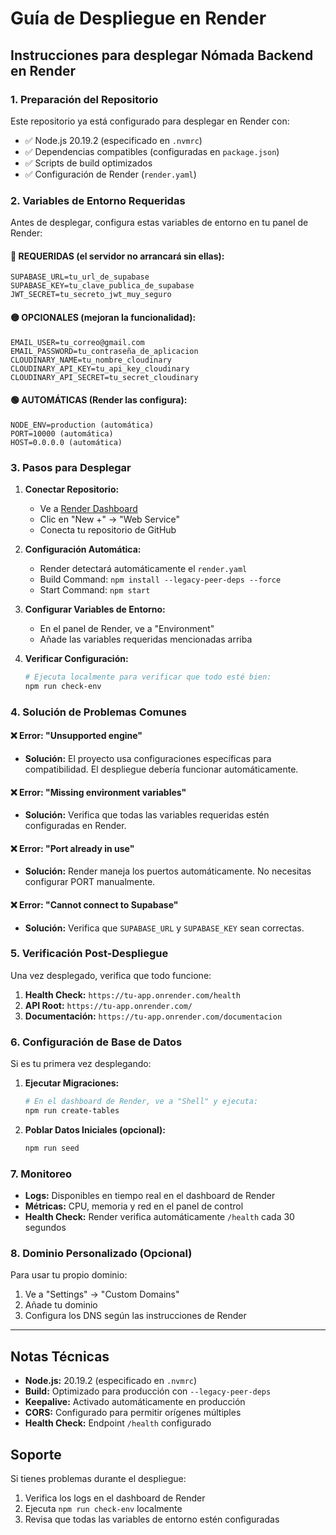 # Guía de Despliegue en Render

## Instrucciones para desplegar Nómada Backend en Render

### 1. Preparación del Repositorio

Este repositorio ya está configurado para desplegar en Render con:
- ✅ Node.js 20.19.2 (especificado en `.nvmrc`)
- ✅ Dependencias compatibles (configuradas en `package.json`)
- ✅ Scripts de build optimizados
- ✅ Configuración de Render (`render.yaml`)

### 2. Variables de Entorno Requeridas

Antes de desplegar, configura estas variables de entorno en tu panel de Render:

#### 🔴 REQUERIDAS (el servidor no arrancará sin ellas):
```
SUPABASE_URL=tu_url_de_supabase
SUPABASE_KEY=tu_clave_publica_de_supabase
JWT_SECRET=tu_secreto_jwt_muy_seguro
```

#### 🟡 OPCIONALES (mejoran la funcionalidad):
```
EMAIL_USER=tu_correo@gmail.com
EMAIL_PASSWORD=tu_contraseña_de_aplicacion
CLOUDINARY_NAME=tu_nombre_cloudinary
CLOUDINARY_API_KEY=tu_api_key_cloudinary
CLOUDINARY_API_SECRET=tu_secret_cloudinary
```

#### 🟢 AUTOMÁTICAS (Render las configura):
```
NODE_ENV=production (automática)
PORT=10000 (automática)
HOST=0.0.0.0 (automática)
```

### 3. Pasos para Desplegar

1. **Conectar Repositorio:**
   - Ve a [Render Dashboard](https://dashboard.render.com)
   - Clic en "New +" → "Web Service"
   - Conecta tu repositorio de GitHub

2. **Configuración Automática:**
   - Render detectará automáticamente el `render.yaml`
   - Build Command: `npm install --legacy-peer-deps --force`
   - Start Command: `npm start`

3. **Configurar Variables de Entorno:**
   - En el panel de Render, ve a "Environment"
   - Añade las variables requeridas mencionadas arriba

4. **Verificar Configuración:**
   ```bash
   # Ejecuta localmente para verificar que todo esté bien:
   npm run check-env
   ```

### 4. Solución de Problemas Comunes

#### ❌ Error: "Unsupported engine"
- **Solución:** El proyecto usa configuraciones específicas para compatibilidad. El despliegue debería funcionar automáticamente.

#### ❌ Error: "Missing environment variables"
- **Solución:** Verifica que todas las variables requeridas estén configuradas en Render.

#### ❌ Error: "Port already in use"
- **Solución:** Render maneja los puertos automáticamente. No necesitas configurar PORT manualmente.

#### ❌ Error: "Cannot connect to Supabase"
- **Solución:** Verifica que `SUPABASE_URL` y `SUPABASE_KEY` sean correctas.

### 5. Verificación Post-Despliegue

Una vez desplegado, verifica que todo funcione:

1. **Health Check:** `https://tu-app.onrender.com/health`
2. **API Root:** `https://tu-app.onrender.com/`
3. **Documentación:** `https://tu-app.onrender.com/documentacion`

### 6. Configuración de Base de Datos

Si es tu primera vez desplegando:

1. **Ejecutar Migraciones:**
   ```bash
   # En el dashboard de Render, ve a "Shell" y ejecuta:
   npm run create-tables
   ```

2. **Poblar Datos Iniciales (opcional):**
   ```bash
   npm run seed
   ```

### 7. Monitoreo

- **Logs:** Disponibles en tiempo real en el dashboard de Render
- **Métricas:** CPU, memoria y red en el panel de control
- **Health Check:** Render verifica automáticamente `/health` cada 30 segundos

### 8. Dominio Personalizado (Opcional)

Para usar tu propio dominio:
1. Ve a "Settings" → "Custom Domains"
2. Añade tu dominio
3. Configura los DNS según las instrucciones de Render

---

## Notas Técnicas

- **Node.js:** 20.19.2 (especificado en `.nvmrc`)
- **Build:** Optimizado para producción con `--legacy-peer-deps`
- **Keepalive:** Activado automáticamente en producción
- **CORS:** Configurado para permitir orígenes múltiples
- **Health Check:** Endpoint `/health` configurado

## Soporte

Si tienes problemas durante el despliegue:
1. Verifica los logs en el dashboard de Render
2. Ejecuta `npm run check-env` localmente
3. Revisa que todas las variables de entorno estén configuradas
